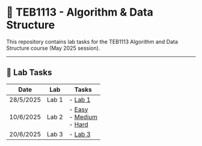 # 📘 TEB1113 - Algorithm & Data Structure

This repository contains lab tasks for the TEB1113 Algorithm and Data Structure course (May 2025 session).

---

## 📅 Lab Tasks

| Date       | Lab   | Tasks                                                                 |
|------------|--------|-----------------------------------------------------------------------|
| 28/5/2025  | Lab 1 | - [Lab 1](lab_1_DSA.cpp) |
| 10/6/2025  | Lab 2 | - [Easy](lab_2/easy/Rotating_Matrix.cpp)<br> - [Medium](lab_2/normal/Searching.cpp)<br> - [Hard](lab_2/hard/Largest_binary.cpp) |
| 20/6/2025  | Lab 3 | - [Lab 3](Lab3.cpp) |


